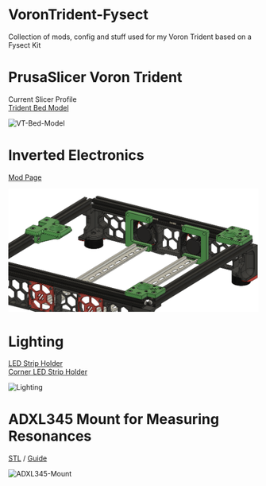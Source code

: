 # VoronTrident-Fysect
Collection of mods, config and stuff used for my Voron Trident based on a Fysect Kit

# PrusaSlicer Voron Trident   
Current Slicer Profile  
[Trident Bed Model](https://github.com/supermerill/SuperSlicer/issues/2486)  
  
![VT-Bed-Model](https://i.ibb.co/Xpnt8v7/VT-Bed-Model.png)  

# Inverted Electronics  
[Mod Page](https://mods.vorondesign.com/detail/pXkXHVIUbqSWqQKJISczw)  
  
![Inverted eBay](https://raw.githubusercontent.com/VoronDesign/VoronUsers/master/printer_mods/LoganFraser/TridentInvertedElectronics/InvertedElectronics.png)

# Lighting  
[LED Strip Holder](https://www.printables.com/model/84735-led-strip-holder-for-voron-24)  
[Corner LED Strip Holder](https://www.printables.com/model/426847-corner-led-strip-holder-for-voron-trident)  
  
![Lighting](https://media.printables.com/media/prints/426847/images/3539749_340f9bce-ab00-4512-89be-99bcd81a7850/thumbs/inside/1920x1440/jpg/pxl_20230319_150441907_2.webp)  

# ADXL345 Mount for Measuring Resonances  
  
[STL](https://cults3d.com/en/3d-model/tool/adxl345-mount-voron-2-4) / [Guide](https://www.klipper3d.org/Measuring_Resonances.html)  
  
![ADXL345-Mount](https://i.ibb.co/YPFgRXh/ADXL345-Mount.png)  
